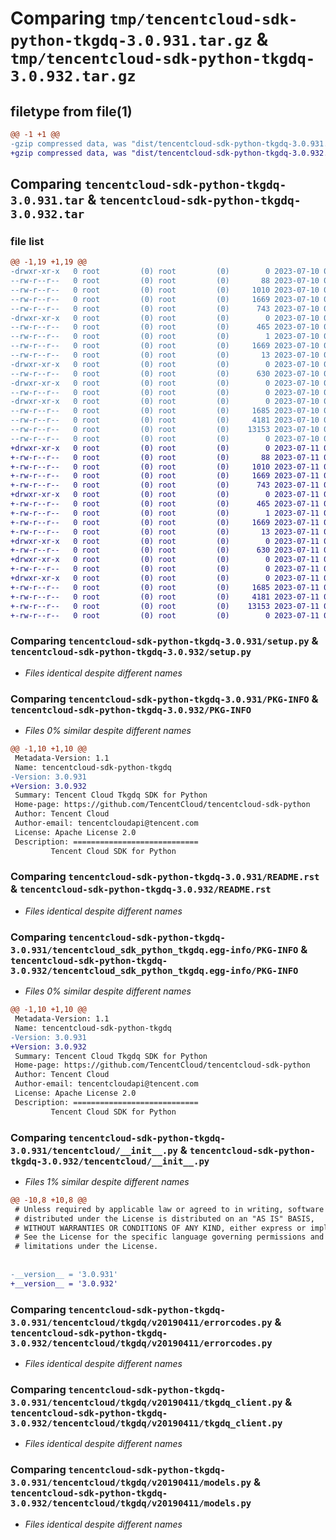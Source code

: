 # Comparing `tmp/tencentcloud-sdk-python-tkgdq-3.0.931.tar.gz` & `tmp/tencentcloud-sdk-python-tkgdq-3.0.932.tar.gz`

## filetype from file(1)

```diff
@@ -1 +1 @@
-gzip compressed data, was "dist/tencentcloud-sdk-python-tkgdq-3.0.931.tar", last modified: Mon Jul 10 00:55:07 2023, max compression
+gzip compressed data, was "dist/tencentcloud-sdk-python-tkgdq-3.0.932.tar", last modified: Tue Jul 11 01:02:51 2023, max compression
```

## Comparing `tencentcloud-sdk-python-tkgdq-3.0.931.tar` & `tencentcloud-sdk-python-tkgdq-3.0.932.tar`

### file list

```diff
@@ -1,19 +1,19 @@
-drwxr-xr-x   0 root         (0) root         (0)        0 2023-07-10 00:55:07.000000 tencentcloud-sdk-python-tkgdq-3.0.931/
--rw-r--r--   0 root         (0) root         (0)       88 2023-07-10 00:55:07.000000 tencentcloud-sdk-python-tkgdq-3.0.931/setup.cfg
--rw-r--r--   0 root         (0) root         (0)     1010 2023-07-10 00:55:07.000000 tencentcloud-sdk-python-tkgdq-3.0.931/setup.py
--rw-r--r--   0 root         (0) root         (0)     1669 2023-07-10 00:55:07.000000 tencentcloud-sdk-python-tkgdq-3.0.931/PKG-INFO
--rw-r--r--   0 root         (0) root         (0)      743 2023-07-10 00:55:07.000000 tencentcloud-sdk-python-tkgdq-3.0.931/README.rst
-drwxr-xr-x   0 root         (0) root         (0)        0 2023-07-10 00:55:07.000000 tencentcloud-sdk-python-tkgdq-3.0.931/tencentcloud_sdk_python_tkgdq.egg-info/
--rw-r--r--   0 root         (0) root         (0)      465 2023-07-10 00:55:07.000000 tencentcloud-sdk-python-tkgdq-3.0.931/tencentcloud_sdk_python_tkgdq.egg-info/SOURCES.txt
--rw-r--r--   0 root         (0) root         (0)        1 2023-07-10 00:55:07.000000 tencentcloud-sdk-python-tkgdq-3.0.931/tencentcloud_sdk_python_tkgdq.egg-info/dependency_links.txt
--rw-r--r--   0 root         (0) root         (0)     1669 2023-07-10 00:55:07.000000 tencentcloud-sdk-python-tkgdq-3.0.931/tencentcloud_sdk_python_tkgdq.egg-info/PKG-INFO
--rw-r--r--   0 root         (0) root         (0)       13 2023-07-10 00:55:07.000000 tencentcloud-sdk-python-tkgdq-3.0.931/tencentcloud_sdk_python_tkgdq.egg-info/top_level.txt
-drwxr-xr-x   0 root         (0) root         (0)        0 2023-07-10 00:55:07.000000 tencentcloud-sdk-python-tkgdq-3.0.931/tencentcloud/
--rw-r--r--   0 root         (0) root         (0)      630 2023-07-10 00:55:07.000000 tencentcloud-sdk-python-tkgdq-3.0.931/tencentcloud/__init__.py
-drwxr-xr-x   0 root         (0) root         (0)        0 2023-07-10 00:55:07.000000 tencentcloud-sdk-python-tkgdq-3.0.931/tencentcloud/tkgdq/
--rw-r--r--   0 root         (0) root         (0)        0 2023-07-10 00:55:07.000000 tencentcloud-sdk-python-tkgdq-3.0.931/tencentcloud/tkgdq/__init__.py
-drwxr-xr-x   0 root         (0) root         (0)        0 2023-07-10 00:55:07.000000 tencentcloud-sdk-python-tkgdq-3.0.931/tencentcloud/tkgdq/v20190411/
--rw-r--r--   0 root         (0) root         (0)     1685 2023-07-10 00:55:07.000000 tencentcloud-sdk-python-tkgdq-3.0.931/tencentcloud/tkgdq/v20190411/errorcodes.py
--rw-r--r--   0 root         (0) root         (0)     4181 2023-07-10 00:55:07.000000 tencentcloud-sdk-python-tkgdq-3.0.931/tencentcloud/tkgdq/v20190411/tkgdq_client.py
--rw-r--r--   0 root         (0) root         (0)    13153 2023-07-10 00:55:07.000000 tencentcloud-sdk-python-tkgdq-3.0.931/tencentcloud/tkgdq/v20190411/models.py
--rw-r--r--   0 root         (0) root         (0)        0 2023-07-10 00:55:07.000000 tencentcloud-sdk-python-tkgdq-3.0.931/tencentcloud/tkgdq/v20190411/__init__.py
+drwxr-xr-x   0 root         (0) root         (0)        0 2023-07-11 01:02:51.000000 tencentcloud-sdk-python-tkgdq-3.0.932/
+-rw-r--r--   0 root         (0) root         (0)       88 2023-07-11 01:02:51.000000 tencentcloud-sdk-python-tkgdq-3.0.932/setup.cfg
+-rw-r--r--   0 root         (0) root         (0)     1010 2023-07-11 01:02:51.000000 tencentcloud-sdk-python-tkgdq-3.0.932/setup.py
+-rw-r--r--   0 root         (0) root         (0)     1669 2023-07-11 01:02:51.000000 tencentcloud-sdk-python-tkgdq-3.0.932/PKG-INFO
+-rw-r--r--   0 root         (0) root         (0)      743 2023-07-11 01:02:51.000000 tencentcloud-sdk-python-tkgdq-3.0.932/README.rst
+drwxr-xr-x   0 root         (0) root         (0)        0 2023-07-11 01:02:51.000000 tencentcloud-sdk-python-tkgdq-3.0.932/tencentcloud_sdk_python_tkgdq.egg-info/
+-rw-r--r--   0 root         (0) root         (0)      465 2023-07-11 01:02:51.000000 tencentcloud-sdk-python-tkgdq-3.0.932/tencentcloud_sdk_python_tkgdq.egg-info/SOURCES.txt
+-rw-r--r--   0 root         (0) root         (0)        1 2023-07-11 01:02:51.000000 tencentcloud-sdk-python-tkgdq-3.0.932/tencentcloud_sdk_python_tkgdq.egg-info/dependency_links.txt
+-rw-r--r--   0 root         (0) root         (0)     1669 2023-07-11 01:02:51.000000 tencentcloud-sdk-python-tkgdq-3.0.932/tencentcloud_sdk_python_tkgdq.egg-info/PKG-INFO
+-rw-r--r--   0 root         (0) root         (0)       13 2023-07-11 01:02:51.000000 tencentcloud-sdk-python-tkgdq-3.0.932/tencentcloud_sdk_python_tkgdq.egg-info/top_level.txt
+drwxr-xr-x   0 root         (0) root         (0)        0 2023-07-11 01:02:51.000000 tencentcloud-sdk-python-tkgdq-3.0.932/tencentcloud/
+-rw-r--r--   0 root         (0) root         (0)      630 2023-07-11 01:02:51.000000 tencentcloud-sdk-python-tkgdq-3.0.932/tencentcloud/__init__.py
+drwxr-xr-x   0 root         (0) root         (0)        0 2023-07-11 01:02:51.000000 tencentcloud-sdk-python-tkgdq-3.0.932/tencentcloud/tkgdq/
+-rw-r--r--   0 root         (0) root         (0)        0 2023-07-11 01:02:51.000000 tencentcloud-sdk-python-tkgdq-3.0.932/tencentcloud/tkgdq/__init__.py
+drwxr-xr-x   0 root         (0) root         (0)        0 2023-07-11 01:02:51.000000 tencentcloud-sdk-python-tkgdq-3.0.932/tencentcloud/tkgdq/v20190411/
+-rw-r--r--   0 root         (0) root         (0)     1685 2023-07-11 01:02:51.000000 tencentcloud-sdk-python-tkgdq-3.0.932/tencentcloud/tkgdq/v20190411/errorcodes.py
+-rw-r--r--   0 root         (0) root         (0)     4181 2023-07-11 01:02:51.000000 tencentcloud-sdk-python-tkgdq-3.0.932/tencentcloud/tkgdq/v20190411/tkgdq_client.py
+-rw-r--r--   0 root         (0) root         (0)    13153 2023-07-11 01:02:51.000000 tencentcloud-sdk-python-tkgdq-3.0.932/tencentcloud/tkgdq/v20190411/models.py
+-rw-r--r--   0 root         (0) root         (0)        0 2023-07-11 01:02:51.000000 tencentcloud-sdk-python-tkgdq-3.0.932/tencentcloud/tkgdq/v20190411/__init__.py
```

### Comparing `tencentcloud-sdk-python-tkgdq-3.0.931/setup.py` & `tencentcloud-sdk-python-tkgdq-3.0.932/setup.py`

 * *Files identical despite different names*

### Comparing `tencentcloud-sdk-python-tkgdq-3.0.931/PKG-INFO` & `tencentcloud-sdk-python-tkgdq-3.0.932/PKG-INFO`

 * *Files 0% similar despite different names*

```diff
@@ -1,10 +1,10 @@
 Metadata-Version: 1.1
 Name: tencentcloud-sdk-python-tkgdq
-Version: 3.0.931
+Version: 3.0.932
 Summary: Tencent Cloud Tkgdq SDK for Python
 Home-page: https://github.com/TencentCloud/tencentcloud-sdk-python
 Author: Tencent Cloud
 Author-email: tencentcloudapi@tencent.com
 License: Apache License 2.0
 Description: ============================
         Tencent Cloud SDK for Python
```

### Comparing `tencentcloud-sdk-python-tkgdq-3.0.931/README.rst` & `tencentcloud-sdk-python-tkgdq-3.0.932/README.rst`

 * *Files identical despite different names*

### Comparing `tencentcloud-sdk-python-tkgdq-3.0.931/tencentcloud_sdk_python_tkgdq.egg-info/PKG-INFO` & `tencentcloud-sdk-python-tkgdq-3.0.932/tencentcloud_sdk_python_tkgdq.egg-info/PKG-INFO`

 * *Files 0% similar despite different names*

```diff
@@ -1,10 +1,10 @@
 Metadata-Version: 1.1
 Name: tencentcloud-sdk-python-tkgdq
-Version: 3.0.931
+Version: 3.0.932
 Summary: Tencent Cloud Tkgdq SDK for Python
 Home-page: https://github.com/TencentCloud/tencentcloud-sdk-python
 Author: Tencent Cloud
 Author-email: tencentcloudapi@tencent.com
 License: Apache License 2.0
 Description: ============================
         Tencent Cloud SDK for Python
```

### Comparing `tencentcloud-sdk-python-tkgdq-3.0.931/tencentcloud/__init__.py` & `tencentcloud-sdk-python-tkgdq-3.0.932/tencentcloud/__init__.py`

 * *Files 1% similar despite different names*

```diff
@@ -10,8 +10,8 @@
 # Unless required by applicable law or agreed to in writing, software
 # distributed under the License is distributed on an "AS IS" BASIS,
 # WITHOUT WARRANTIES OR CONDITIONS OF ANY KIND, either express or implied.
 # See the License for the specific language governing permissions and
 # limitations under the License.
 
 
-__version__ = '3.0.931'
+__version__ = '3.0.932'
```

### Comparing `tencentcloud-sdk-python-tkgdq-3.0.931/tencentcloud/tkgdq/v20190411/errorcodes.py` & `tencentcloud-sdk-python-tkgdq-3.0.932/tencentcloud/tkgdq/v20190411/errorcodes.py`

 * *Files identical despite different names*

### Comparing `tencentcloud-sdk-python-tkgdq-3.0.931/tencentcloud/tkgdq/v20190411/tkgdq_client.py` & `tencentcloud-sdk-python-tkgdq-3.0.932/tencentcloud/tkgdq/v20190411/tkgdq_client.py`

 * *Files identical despite different names*

### Comparing `tencentcloud-sdk-python-tkgdq-3.0.931/tencentcloud/tkgdq/v20190411/models.py` & `tencentcloud-sdk-python-tkgdq-3.0.932/tencentcloud/tkgdq/v20190411/models.py`

 * *Files identical despite different names*

